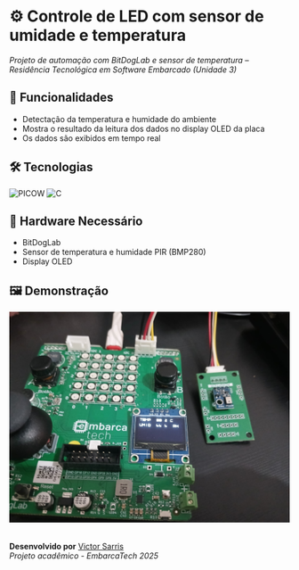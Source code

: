 # ⚙️ Controle de LED com sensor de umidade e temperatura
*Projeto de automação com BitDogLab e sensor de temperatura – Residência Tecnológica em Software Embarcado (Unidade 3)*

## 🚀 Funcionalidades  
- Detectação da temperatura e humidade do ambiente
- Mostra o resultado da leitura dos dados no display OLED da placa
- Os dados são exibidos em tempo real  

## 🛠️ Tecnologias  
<p align="left">
  <img src="https://img.shields.io/badge/PICOW-003B71?style=for-the-badge&logo=espressif&logoColor=white" alt="PICOW">
  <img src="https://img.shields.io/badge/C-00599C?style=for-the-badge&logo=C&logoColor=white" alt="C">
</p>

## 🔌 Hardware Necessário  
- BitDogLab 
- Sensor de temperatura e humidade PIR (BMP280)
- Display OLED



## 🖼️ Demonstração

<img src="temp1.jpg" alt="imagem de demonstração">

<br>
<br>

**Desenvolvido por** [Victor Sarris](https://github.com/Victor-Sarris)  
*Projeto acadêmico - EmbarcaTech 2025*
